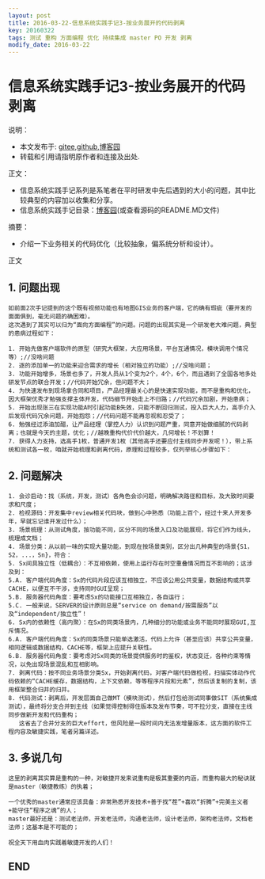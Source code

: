 ```yaml
---
layout: post
title: 2016-03-22-信息系统实践手记3-按业务展开的代码剥离
key: 20160322
tags: 测试 重构 方面编程 优化 持续集成 master PO 开发 剥离
modify_date: 2016-03-22
---
```




# 信息系统实践手记3-按业务展开的代码剥离

说明：
* 本文发布于: [gitee](http://freelogic.gitee.io/webpost/),[github](https://freelogic.github.io/),[博客园](http://www.cnblogs.com/taichu/)
* 转载和引用请指明原作者和连接及出处.

正文：
* 信息系统实践手记系列是系笔者在平时研发中先后遇到的大小的问题，其中比较典型的内容加以收集和分享。
* 信息系统实践手记目录：[博客园](http://www.cnblogs.com/taichu/p/5305603.html)(或查看源码的README.MD文件) 

摘要：
* 介绍一下业务相关的代码优化（比较抽象，偏系统分析和设计）。


正文
 
## 1. 问题出现

```
如前面2次手记提到的这个既有视频功能也有地图GIS业务的客户端，它的确有瑕疵（要开发的面面俱到，毫无问题的确困难）。
这次遇到了其实可以归为“面向方面编程”的问题。问题的出现其实是一个研发老大难问题，典型的患病过程如下：

1. 开始先做客户端软件的原型（研究大框架，大应用场景，平台互通情况，模块调用个情况等）;//没啥问题
2. 逐的添加单一的功能来迎合需求的增长（相对独立的功能）;//没啥问题；
3. 功能开始增多，场景也多了，开发人员从1个变为2个，4个，6个，而且遇到了全国各地多处研发节点的联合开发；//代码开始冗余，但问题不大；
4. 为快速发布到现场拿合同和项目，产品经理最关心的是快速实现功能，而不是重构和优化，因大框架优秀才勉强支撑主体开发，代码细节开始走上不归路；//代码冗余加剧，开始患病；
5. 开始出现张三在实现功能A时引起功能B失效，只能不断回归测试，投入巨大人力，高手介入后发现代码冗余问题，开始抱怨；//代码问题不能再忽视和忍受了；
6. 勉强经过添油加醋，让产品经理（掌控人力）认识到问题严重，同意开始做细腻的代码剥离；也就是今天的主题，优化；//越晚重构代价代价越大，几何增长！不划算！
7. 获得人力支持，选高手1枚，普通开发1枚（其他高手还要应付主线同步开发呢！），带上系统和测试各一枚，咱就开始梳理和剥离代码，原理和过程较多，仅列举核心步骤如下：

```

## 2. 问题解决

```
1. 会诊启动：找（系统，开发，测试）各角色会诊问题，明确解决路径和目标，及大致时间要求和尺度；
2. 检视源码：开发集中review相关代码块，做到心中熟悉（功能上百个，经过十来人开发多年，早就忘记谁开发过什么）；
3. 场景梳理：从测试角度，按功能不同，区分不同的场景入口及功能展现，将它们作为线头，梳理成文档；
4. 场景分类：从以前一味的实现大量功能，到现在按场景类别，区分出几种典型的场景{S1，S2，...，Sn}，符合：
5. Sx间具独立性（低耦合）：不互相依赖，使用上运行存在时空重叠情况而互不影响的；这涉及到：
5.A. 客户端代码角度：Sx的代码片段应该互相独立，不应该公用公共变量，数据结构或共享CACHE，以便互不干涉，支持同时GUI呈现；
5.B. 服务器代码角度：要考虑Sx的功能接口互相独立，各自运行；
5.C. 一般来说，SERVER的设计原则总是“service on demand/按需服务”以及“independent/独立性”！
6. Sx内的依赖性（高内聚）：在Sx的同类场景内，几种细分的功能或业务不能同时展现GUI,互斥情况。
6.A. 客户端代码角度：Sx的同类场景只能单选激活，代码上允许（甚至应该）共享公共变量，相同逻辑或数据结构，CACHE等，框架上应提升关联性。
6.B. 服务器代码角度：要考虑对Sx同类的场景提供服务时的鉴权，状态变迁，各种约束等情况，以免出现场景混乱和互相影响。
7. 剥离代码：按不同业务场景分类Sx，开始剥离代码，对客户端代码做检视，扫描实体动作代码依赖的“CACHE缓存，数据结构，上下文依赖，等等程序片段和元素”，然后该复制的复制，该用框架整合归并的归并。
8. 代码测试：剥离后，开发层面自己做MT（模块测试），然后打包给测试同事做SIT（系统集成测试），最终将分支合并到主线（如果觉得控制得住版本及发布节奏，可不拉分支，直接在主线同步做新开发和代码重构；
   这省去了合并分支的巨大effort，但风险是一段时间内无法发增量版本，这方面的软件工程内容及敏捷实践，笔者另篇详述。
```

## 3. 多说几句

```
这里的剥离其实算是重构的一种，对敏捷开发来说重构是极其重要的内涵，而重构最大的秘诀就是master（敏捷教练）的执着；

一个优秀的master通常应该具备：非常熟悉开发技术+善于找“茬”+喜欢“折腾”+完美主义者+能守住“程序之魂”的人；
master最好还是：测试老法师，开发老法师，沟通老法师，设计老法师，架构老法师，文档老法师；这基本是不可能的；

祝全天下用血肉实践着敏捷开发的人们！

```

## END